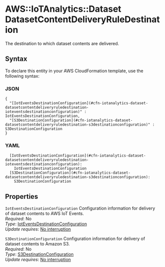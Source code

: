 # AWS::IoTAnalytics::Dataset DatasetContentDeliveryRuleDestination<a name="aws-properties-iotanalytics-dataset-datasetcontentdeliveryruledestination"></a>

The destination to which dataset contents are delivered\.

## Syntax<a name="aws-properties-iotanalytics-dataset-datasetcontentdeliveryruledestination-syntax"></a>

To declare this entity in your AWS CloudFormation template, use the following syntax:

### JSON<a name="aws-properties-iotanalytics-dataset-datasetcontentdeliveryruledestination-syntax.json"></a>

```
{
  "[IotEventsDestinationConfiguration](#cfn-iotanalytics-dataset-datasetcontentdeliveryruledestination-ioteventsdestinationconfiguration)" : IotEventsDestinationConfiguration,
  "[S3DestinationConfiguration](#cfn-iotanalytics-dataset-datasetcontentdeliveryruledestination-s3destinationconfiguration)" : S3DestinationConfiguration
}
```

### YAML<a name="aws-properties-iotanalytics-dataset-datasetcontentdeliveryruledestination-syntax.yaml"></a>

```
  [IotEventsDestinationConfiguration](#cfn-iotanalytics-dataset-datasetcontentdeliveryruledestination-ioteventsdestinationconfiguration):
    IotEventsDestinationConfiguration
  [S3DestinationConfiguration](#cfn-iotanalytics-dataset-datasetcontentdeliveryruledestination-s3destinationconfiguration):
    S3DestinationConfiguration
```

## Properties<a name="aws-properties-iotanalytics-dataset-datasetcontentdeliveryruledestination-properties"></a>

`IotEventsDestinationConfiguration` <a name="cfn-iotanalytics-dataset-datasetcontentdeliveryruledestination-ioteventsdestinationconfiguration"></a>
Configuration information for delivery of dataset contents to AWS IoT Events\.  
_Required_: No  
_Type_: [IotEventsDestinationConfiguration](aws-properties-iotanalytics-dataset-ioteventsdestinationconfiguration.md)  
_Update requires_: [No interruption](https://docs.aws.amazon.com/AWSCloudFormation/latest/UserGuide/using-cfn-updating-stacks-update-behaviors.html#update-no-interrupt)

`S3DestinationConfiguration` <a name="cfn-iotanalytics-dataset-datasetcontentdeliveryruledestination-s3destinationconfiguration"></a>
Configuration information for delivery of dataset contents to Amazon S3\.  
_Required_: No  
_Type_: [S3DestinationConfiguration](aws-properties-iotanalytics-dataset-s3destinationconfiguration.md)  
_Update requires_: [No interruption](https://docs.aws.amazon.com/AWSCloudFormation/latest/UserGuide/using-cfn-updating-stacks-update-behaviors.html#update-no-interrupt)
